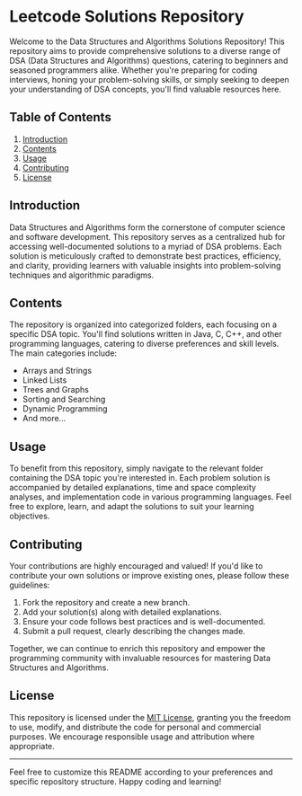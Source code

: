 # Leetcode Solutions Repository

Welcome to the Data Structures and Algorithms Solutions Repository! This repository aims to provide comprehensive solutions to a diverse range of DSA (Data Structures and Algorithms) questions, catering to beginners and seasoned programmers alike. Whether you're preparing for coding interviews, honing your problem-solving skills, or simply seeking to deepen your understanding of DSA concepts, you'll find valuable resources here.

## Table of Contents

1. [Introduction](#introduction)
2. [Contents](#contents)
3. [Usage](#usage)
4. [Contributing](#contributing)
5. [License](#license)

## Introduction

Data Structures and Algorithms form the cornerstone of computer science and software development. This repository serves as a centralized hub for accessing well-documented solutions to a myriad of DSA problems. Each solution is meticulously crafted to demonstrate best practices, efficiency, and clarity, providing learners with valuable insights into problem-solving techniques and algorithmic paradigms.

## Contents

The repository is organized into categorized folders, each focusing on a specific DSA topic. You'll find solutions written in Java, C, C++, and other programming languages, catering to diverse preferences and skill levels. The main categories include:

- Arrays and Strings
- Linked Lists
- Trees and Graphs
- Sorting and Searching
- Dynamic Programming
- And more...

## Usage

To benefit from this repository, simply navigate to the relevant folder containing the DSA topic you're interested in. Each problem solution is accompanied by detailed explanations, time and space complexity analyses, and implementation code in various programming languages. Feel free to explore, learn, and adapt the solutions to suit your learning objectives.

## Contributing

Your contributions are highly encouraged and valued! If you'd like to contribute your own solutions or improve existing ones, please follow these guidelines:

1. Fork the repository and create a new branch.
2. Add your solution(s) along with detailed explanations.
3. Ensure your code follows best practices and is well-documented.
4. Submit a pull request, clearly describing the changes made.

Together, we can continue to enrich this repository and empower the programming community with invaluable resources for mastering Data Structures and Algorithms.

## License

This repository is licensed under the [MIT License](LICENSE), granting you the freedom to use, modify, and distribute the code for personal and commercial purposes. We encourage responsible usage and attribution where appropriate.

---

Feel free to customize this README according to your preferences and specific repository structure. Happy coding and learning!
